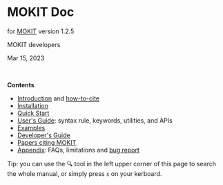 # MOKIT Doc

for [MOKIT](https://gitlab.com/jxzou/mokit) version 1.2.5

MOKIT developers

Mar 15, 2023

<br>

**Contents**

- [Introduction](./chap1_intro.md) and [how-to-cite](./chap1-2.md)
- [Installation](./chap2_install.md)
- [Quick Start](./chap3_quick.md)
- [User's Guide](./chap4_guide.md): syntax rule, keywords, utilities, and APIs
- [Examples](./chap5_example.md)
- [Developer's Guide](./chap6.md)
- [Papers citing MOKIT](./citing.md)
- [Appendix](./chap_appdx.md): FAQs, limitations and [bug report](./chap_appdx.md#a3-bug-report)

Tip: you can use the &#128269; tool in the left upper corner of this page to search the whole manual, or simply press `s` on your kerboard. 

